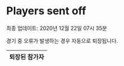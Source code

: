 # Players sent off
최종 업데이트: 2020년 12월 22일 07시 35분


경기 중 오류가 발생하는 경우 자동으로 퇴장됩니다.


| 퇴장된 참가자 |
|:---:|